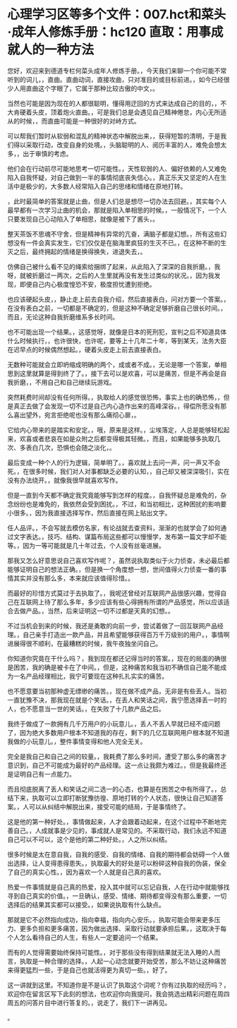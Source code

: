 # 心理学习区等多个文件：007.hct和菜头·成年人修炼手册：hc120 直取：用事成就人的一种方法

您好，欢迎来到德道专栏何菜头成年人修炼手册。，今天我们来聊一个你可能不常听到的词儿，，直曲。直曲动词，直接攻曲，只对准目的或目标前进。，如今已经很少人用直曲这个字眼了，它属于那种比较古傲的中文，。

当然也可能是因为现在的人都很聪明，懂得用迂回的方式来达成自己的目的，，不大肯硬着头皮，顶着炮火直曲。，可是我们总是会遇见自己精神倦怠，内心无所适从的时候，，而直曲可能是一种很好的对峙方式。

可以帮我们暂时从软弱和混乱的精神状态中解脱出来，，获得短暂的清明，于是我们得以采取行动，改变自身的处境。，头脑聪明的人、阅历丰富的人，难免会想太多，，出于审慎的考虑。

他们会在行动前尽可能地思考一切可能性。，天性软弱的人、偏好依赖的人又难免陷入自我怀疑，对自己做到一半的事情彻底丧失信心。，真正乐天又坚定的人在生活中是极少的，大多数人经常陷入自己的思绪和情绪在原地打转。

，此时最简单的答案就是止曲，但是人们总是想尽一切办法去回避。，其实每个人最早都有一次学习止曲的机会，那就是陷入单相思的时候。，一般情况下，一个人只要发现自己心动陷入了单相思，就像是被下了酱头，。

整天茶饭不思魂不守舍，但是精神有异常的亢奋，满脑子都是幻想。，所有这些幻想没有一件会真实发生，它们仅仅是在脑海里疯狂的生灭不已。，在这种不断的生灭之后，最终拥起的情绪是换得换失，进退失去，。

仿佛自己被什么看不见的绳索给捆绑了起来，从此陷入了深深的自我折磨。，我呀，就被折磨过一两次，之后的人生里就再没有发生过类似的状况。，因为我发现，即便自己内心极度惶恐不安，极度担忧遭到拒绝。

也应该硬起头皮，，静止走上前去自我介绍，然后直接表白，问对方要一个答案。，在没有表白之前，一切都是不确定的，但是这种不确定足够折磨自己很长时间。，而且，无论这种自我折磨维系多长时间。

也不可能出现一个结果。，这感觉呀，就像是日本的死刑犯，宣判之后不知道具体什么时候执行，，也许很快，也许呢，要等上十几年二十年，等到某天，法务大臣在迟早点的时候偶然想起。，硬着头皮走上前去直接表白。

无数种可能就会立即坍缩成明确的两个，成或者不成。，无论是哪一个答案，单相思到这里就算是得到终了了。，接下去可以是欢喜，可以是痛苦，但是不再会是自我折磨，，不用自己和自己继续玩游戏。

突然耗费时间却没有任何所得。，执取给人的感觉很恐怖，事实上也的确恐怖，，但是真正去做了会发现一切不过是自己内心造作出来的高峰深谷。，得偿所愿没有那么喜出望外，宛言拒绝呢也没有那么痛彻心扉，。

它给内心带来的是踏实和安定。，哦，原来是这样。，尘埃落定，人总是能够轻松起来，欢喜或者悲哀在如是众附之后都变得极其轻微。，而且，如果能够多执取几次、多表白几次，恐惧也会随之淡化，。

最后变成一种个人的行为逻辑，简单明了。，喜欢就上去问一声，问一声又不会死。，在很多时候，我们对人对事都缺乏必要的认知，，自己却又被深深吸引，实在没有办法绕开。，就像我很早就喜欢写作。

但是一直到今天都不确定我究竟能够写到怎样的程度。，自我怀疑总是难免的，杂念纷纷也是难免的，我依然会受到困扰。，不过，和当初相比，这种困扰的影响要小很多。，因为我直接选择写作，然后直接在网上贴出文字。

任人品评。，不会写就去模仿名家，有论战就去查资料，渐渐的也就学会了如何通过文字表达。，技巧、结构、谋篇布局这些都可以慢慢学，发布第一篇文字却不能等。，因为一等可能就是几十年过去，个人没有丝毫进展。

那我又怎么好意思说自己喜欢写作呢？，虽然说执取类似于火力侦查，未必最后都能够证明自己的想法正确。，但是换一个角度想一想，世间值得火力侦查一番的事情其实并没有那么多，本来就应该值得珍惜。。

而最好的珍惜方式莫过于去执取了。，我呢还曾经对互联网产品很感兴趣，觉得自己在互联网上待了那么多年，多少应该有些心得拥有所谓的产品感觉，所以应该适合去做产品。，当然，后来证明这一切不过都是天真的幻想。。

不过当机会到来的时候，我还是勇敢的向前一步，尝试着做了一回互联网产品经理。，自己亲手打造出一款产品，并且希望能够获得百万千万级别的用户。，事情啊进展得很不顺利，在最糟糕的时候，我午夜独坐问自己。

你知道你究竟在干什么吗？，我到现在都还记得当时的答案。，现在的局面的确很是困苦，我的确是被卡在了中间。，但是，这种痛苦和我当初不确信自己能不能成为一名产品经理相比，我宁可要现在这种扎扎实实的痛苦。

也不愿意要当初那种虚无缥缈的痛苦。，现在做不成产品，无非是有些丢人。当初一直犹豫不决，那我现在就是个笑话。，在丢人和笑话之间，我宁愿选择丢一时的人，也不愿意当一世的笑话。，在失败了十几款产品之后。

我终于做成了一款拥有几千万用户的小玩意儿。，丢人不丢人早就已经不成问题了，因为绝大多数用户根本不知道我的存在，剩下的几亿互联网用户根本就不知道我做的小玩意儿。，整件事情变得和他人完全无关。

完全是我自己和自己之间的较量。，我耗费了那么多时间，遭受了那么多的痛苦才意识到，自己不可能成为最好的产品经理。这一点让我颇为难过。，但是我最终还是证明自己有一点能力。

而且彻底脱离了丢人和笑话之间二选一的心态，也算是在困苦之中有所得了。，总结下来，执取可以立即打断犹豫彷徨、原地打转的个人状态，很快让自己知道答案。，人可以从纠结中解脱出来，接受可能的结局，于是事情终了。

这是他的第一种好处。，事情做起来，人才会跟着动起来，在这个过程中不断地完善自己。，人成就事是少见的，事成就人是常见的。不采取行动，我们永远不知道自己可以不可以，这个是他的第二种好处。，人之所以纠结。

很多时候是太在意自我，自我的感受、自我的情绪、自我的期待都会妨碍一个人做出选择，让人变得患得患失。，执取最大的好处是可以粉碎这种自我的伪装，保全了自己的真实心性。，因为喜欢一个人就是自己真的喜欢。

热爱一件事情就是自己真的热爱，投入其中就可以忘记自我，人在行动中就能够找寻到自己真实的价值。，一旦确认，感受、情绪、期待都变得没有那么重要，一切选择后的结果其实都可以接受。，如果说执取有什么缺点。

那就是它不必然指向成功，指向幸福，指向内心安乐。，执取可能会带来更多压力、更多负担和更多痛苦，因为做出选择、采取行动就要承担后果。，这取决于每个人怎么看待自己的人生，有些人一定要追问一个结果。

而有的人觉得需要始终保持可能性。，对于那些没有得到结果就无法入睡的人而言，执取是一种合理的选择。，人起一心动念就要开始受苦，那么不妨让这种痛苦来得更猛烈一些，于是自己也就活得更为真切一些。，好了。

这一讲就到这里。不知道你是不是认识了执取这个词呢？你有过执取的经历吗？，欢迎你在留言区写下此刻的想法，也欢迎你向我提问，我会挑选出精彩问题在周四周五的问答片目中进行答复的。，说走了，我们下一讲再见。

。